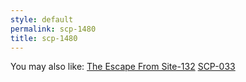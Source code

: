 ```yaml
---
style: default
permalink: scp-1480
title: scp-1480
---
```

You may also like:
[The Escape From Site-132](http://scp-wiki.net/the-escape-from-site-132)
[SCP-033](http://scp-wiki.net/scp-033)